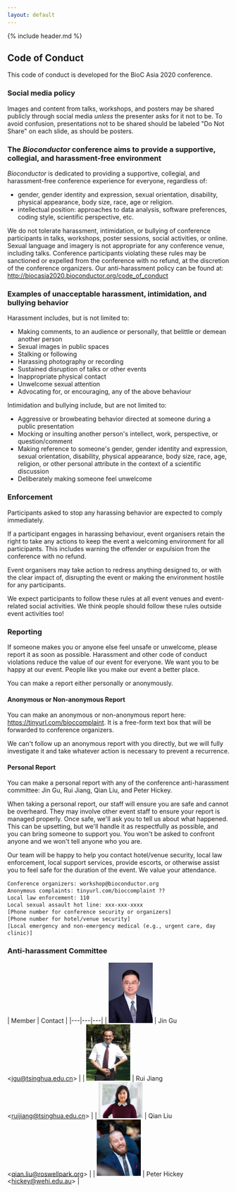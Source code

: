 ```yaml
---
layout: default
---
```


{% include header.md %}

## Code of Conduct

This code of conduct is developed for the BioC Asia 2020 conference.

### Social media policy

Images and content from talks, workshops, and posters may be shared
publicly through social media _unless_ the presenter asks for it not
to be. To avoid confusion, presentations not to be shared should be
labeled "Do Not Share" on each slide, as should be posters.

### The _Bioconductor_ conference aims to provide a supportive, collegial, and harassment-free environment

_Bioconductor_ is dedicated to providing a supportive, collegial, and harassment-free 
conference experience for everyone, regardless of:
* gender, gender identity and expression, sexual orientation, disability, 
physical appearance, body size, race, age or religion. 
* intellectual position: approaches to data analysis, software preferences, coding style, scientific perspective, etc.

We do not tolerate harassment, intimidation, or bullying of conference participants in talks, 
workshops, poster sessions, social activities, 
or online. Sexual language and imagery is not appropriate for any conference venue, including talks. 
Conference participants violating these rules may be sanctioned or expelled from the conference with no refund, 
at the discretion of the conference organizers. Our anti-harassment policy can be found at: http://biocasia2020.bioconductor.org/code_of_conduct

### Examples of unacceptable harassment, intimidation, and bullying behavior

Harassment includes, but is not limited to:

* Making comments, to an audience or personally, that belittle or demean another person
* Sexual images in public spaces
* Stalking or following
* Harassing photography or recording
* Sustained disruption of talks or other events
* Inappropriate physical contact
* Unwelcome sexual attention
* Advocating for, or encouraging, any of the above behaviour 

Intimidation and bullying include, but are not limited to:

* Aggressive or browbeating behavior directed at someone during a public presentation
* Mocking or insulting another person's intellect, work, perspective, or question/comment
* Making reference to someone's gender, gender identity and expression, sexual orientation, disability, 
physical appearance, body size, race, age, religion, or other personal attribute in the context of a scientific 
discussion
* Deliberately making someone feel unwelcome

### Enforcement

Participants asked to stop any harassing behavior are expected to
comply immediately.

If a participant engages in harassing behaviour, event organisers
retain the right to take any actions to keep the event a welcoming
environment for all participants. This includes warning the offender
or expulsion from the conference with no refund.

Event organisers may take action to redress anything designed to, or
with the clear impact of, disrupting the event or making the
environment hostile for any participants.

We expect participants to follow these rules at all event venues and
event-related social activities. We think people should follow these
rules outside event activities too!

### Reporting

If someone makes you or anyone else feel unsafe or unwelcome, please
report it as soon as possible.  Harassment and other code of conduct
violations reduce the value of our event for everyone.  We want you to
be happy at our event. People like you make our event a better place.

You can make a report either personally or anonymously. 

#### Anonymous or Non-anonymous Report

You can make an anonymous or non-anonymous report here:
https://tinyurl.com/bioccomplaint. It is a free-form text box that
will be forwarded to conference organizers.

We can't follow up an anonymous report with you directly, but we will
fully investigate it and take whatever action is necessary to prevent
a recurrence.

#### Personal Report

You can make a personal report with any of the conference
anti-harassment committee: Jin Gu, Rui Jiang, Qian Liu, and Peter Hickey. 

When taking a personal report, our staff will ensure you are safe and
cannot be overheard. They may involve other event staff to ensure your
report is managed properly. Once safe, we'll ask you to tell us about
what happened. This can be upsetting, but we'll handle it as
respectfully as possible, and you can bring someone to support
you. You won't be asked to confront anyone and we won't tell anyone
who you are.

Our team will be happy to help you contact hotel/venue security, local
law enforcement, local support services, provide escorts, or otherwise
assist you to feel safe for the duration of the event. We value your
attendance.

    Conference organizers: workshop@bioconductor.org
    Anonymous complaints: tinyurl.com/bioccomplaint ??
    Local law enforcement: 110
    Local sexual assault hot line: xxx-xxx-xxxx
    [Phone number for conference security or organizers] 
    [Phone number for hotel/venue security] 
    [Local emergency and non-emergency medical (e.g., urgent care, day clinic)] 

### Anti-harassment Committee

| Member | Contact |
|---|---|---|
| <img src="images/JinGu.jpg" width="100" />       | Jin Gu <[jgu@tsinghua.edu.cn][2]> |
| <img src="images/RuiJiang.jpg" width="100" />    | Rui Jiang  <[ruijiang@tsinghua.edu.cn][4]> |
| <img src="images/QianLiu.jpg" width="100" />     | Qian Liu  <[qian.liu@roswellpark.org][6]> |
| <img src="images/PeterHickey.jpg" width="100" /> | Peter Hickey <[hickey@wehi.edu.au][8]> |

[0]: mailto:workshop@bioconductor.org?subject=BioC2019%20code-of-conduct
[2]: mailto:jgu@tsinghua.edu.cn?subject=BioC2019%20code-of-conduct
[4]: mailto:ruijiang@tsinghua.edu.cn?subject=BioC2019%20Code-of-conduct
[6]: mailto:qian.liu@roswellpark.org?subject=BioC2019%20Code-of-conduct
[8]: mailto:hickey@wehi.edu.au?subject=BioC2019%20Code-of-conduct

